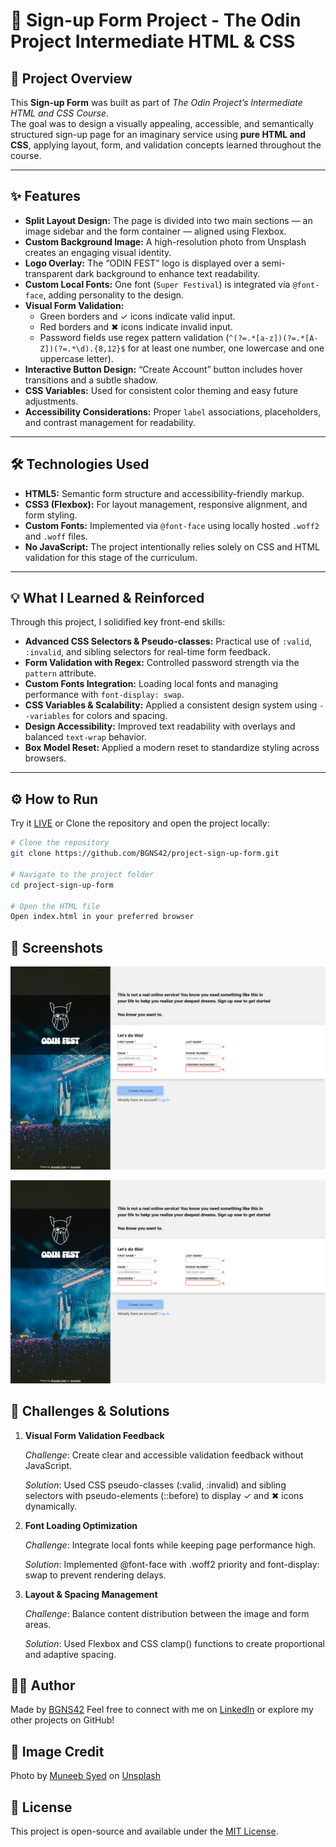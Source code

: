 # 📝 Sign-up Form Project - The Odin Project Intermediate HTML & CSS

## 🚀 Project Overview

This **Sign-up Form** was built as part of *The Odin Project’s Intermediate HTML and CSS Course*.  
The goal was to design a visually appealing, accessible, and semantically structured sign-up page for an imaginary service using **pure HTML and CSS**, applying layout, form, and validation concepts learned throughout the course.

---

## ✨ Features

- **Split Layout Design:** The page is divided into two main sections — an image sidebar and the form container — aligned using Flexbox.  
- **Custom Background Image:** A high-resolution photo from Unsplash creates an engaging visual identity.  
- **Logo Overlay:** The “ODIN FEST” logo is displayed over a semi-transparent dark background to enhance text readability.  
- **Custom Local Fonts:** One font (`Super Festival`) is integrated via `@font-face`, adding personality to the design.  
- **Visual Form Validation:**  
  - Green borders and ✓ icons indicate valid input.  
  - Red borders and ✖ icons indicate invalid input.  
  - Password fields use regex pattern validation (`^(?=.*[a-z])(?=.*[A-Z])(?=.*\d).{8,12}$` for at least one number, one lowercase and one uppercase letter).  
- **Interactive Button Design:** “Create Account” button includes hover transitions and a subtle shadow.  
- **CSS Variables:** Used for consistent color theming and easy future adjustments.  
- **Accessibility Considerations:** Proper `label` associations, placeholders, and contrast management for readability.

---

## 🛠️ Technologies Used

- **HTML5:** Semantic form structure and accessibility-friendly markup.  
- **CSS3 (Flexbox):** For layout management, responsive alignment, and form styling.  
- **Custom Fonts:** Implemented via `@font-face` using locally hosted `.woff2` and `.woff` files.  
- **No JavaScript:** The project intentionally relies solely on CSS and HTML validation for this stage of the curriculum.

---

## 💡 What I Learned & Reinforced

Through this project, I solidified key front-end skills:

- **Advanced CSS Selectors & Pseudo-classes:** Practical use of `:valid`, `:invalid`, and sibling selectors for real-time form feedback.  
- **Form Validation with Regex:** Controlled password strength via the `pattern` attribute.  
- **Custom Fonts Integration:** Loading local fonts and managing performance with `font-display: swap`.  
- **CSS Variables & Scalability:** Applied a consistent design system using `--variables` for colors and spacing.  
- **Design Accessibility:** Improved text readability with overlays and balanced `text-wrap` behavior.  
- **Box Model Reset:** Applied a modern reset to standardize styling across browsers.

---

## ⚙️ How to Run

Try it [LIVE](https://bgns42.github.io/project-sign-up-form/) or Clone the repository and open the project locally:

```bash
# Clone the repository
git clone https://github.com/BGNS42/project-sign-up-form.git

# Navigate to the project folder
cd project-sign-up-form

# Open the HTML file
Open index.html in your preferred browser
```

## 📸 Screenshots
![empty form](./assets/img/image-1.png)

![validated form](./assets/img/image.png)

## 🚧 Challenges & Solutions

1. **Visual Form Validation Feedback**

    *Challenge*: Create clear and accessible validation feedback without JavaScript.

    *Solution*: Used CSS pseudo-classes (:valid, :invalid) and sibling selectors with pseudo-elements (::before) to display ✓ and ✖ icons dynamically.

2. **Font Loading Optimization**

    *Challenge*: Integrate local fonts while keeping page performance high.

    *Solution*: Implemented @font-face with .woff2 priority and font-display: swap to prevent rendering delays.

3. **Layout & Spacing Management**

    *Challenge*: Balance content distribution between the image and form areas.

    *Solution*: Used Flexbox and CSS clamp() functions to create proportional and adaptive spacing.

## 🧑‍💻 Author
Made by [BGNS42](https://github.com/bgns42)
Feel free to connect with me on [LinkedIn](https://www.linkedin.com/in/igor-carrasco) or explore my other projects on GitHub!

## 📸 Image Credit

Photo by [Muneeb Syed](https://unsplash.com/pt-br/@muneebs?utm_content=creditCopyText&utm_medium=referral&utm_source=unsplash) on [Unsplash](https://unsplash.com/pt-br/fotografias/multidao-e-palco-4_M8uIfPEZw?utm_content=creditCopyText&utm_medium=referral&utm_source=unsplash)

## 📄 License
This project is open-source and available under the [MIT License](https://github.com/BGNS42/Project-Etch-a-Sketch/blob/main/LICENSE).
